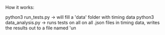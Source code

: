 How it works:

python3 run_tests.py -> will fill a 'data' folder with timing data
python3 data_analysis.py -> runs tests on all on all .json files in timing data, writes the results out to a file named 'un
